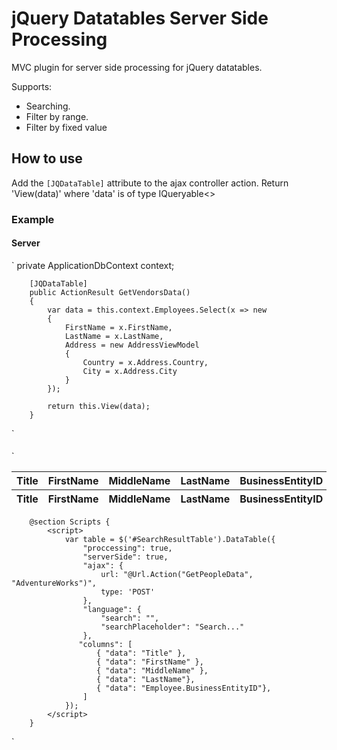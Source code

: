# jQuery Datatables Server Side Processing
MVC plugin for server side processing for jQuery datatables.

Supports:
- Searching.
- Filter by range.
- Filter by fixed value

## How to use
Add the `[JQDataTable]` attribute to the ajax controller action. Return 'View(data)' where 'data' is of type IQueryable<>

### Example

#### Server
`        private ApplicationDbContext context;
        
        [JQDataTable]
        public ActionResult GetVendorsData()
        {
            var data = this.context.Employees.Select(x => new
            {
                FirstName = x.FirstName,
                LastName = x.LastName,
                Address = new AddressViewModel
                {
                    Country = x.Address.Country,
                    City = x.Address.City
                }
            });

            return this.View(data);
        }
`

####
`
        <table id="SearchResultTable" class="display" cellspacing="0" width="100">
            <thead>
                <tr>
                    <th>Title</th>
                    <th>FirstName</th>
                    <th>MiddleName</th>
                    <th>LastName</th>
                    <th>BusinessEntityID</th>
                </tr>
            </thead>
            <tfoot>
                <tr>
                    <th>Title</th>
                    <th>FirstName</th>
                    <th>MiddleName</th>
                    <th>LastName</th>
                    <th>BusinessEntityID</th>
                </tr>
            </tfoot>
        </table>

        @section Scripts {
            <script>
                var table = $('#SearchResultTable').DataTable({
                    "proccessing": true,
                    "serverSide": true,
                    "ajax": {
                        url: "@Url.Action("GetPeopleData", "AdventureWorks")",
                        type: 'POST'
                    },
                    "language": {
                        "search": "",
                        "searchPlaceholder": "Search..."
                    },
                   "columns": [
                       { "data": "Title" },
                       { "data": "FirstName" },
                       { "data": "MiddleName" },
                       { "data": "LastName"},
                       { "data": "Employee.BusinessEntityID"},
                    ]
                });
            </script>
        }
`
